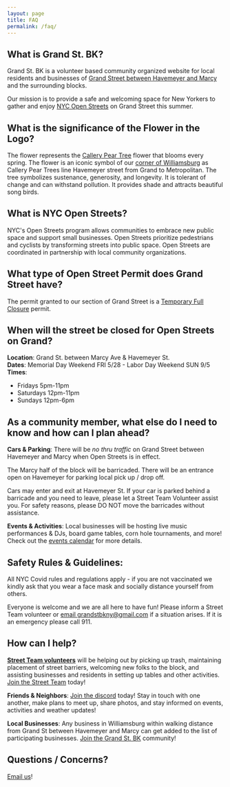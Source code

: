 ```yaml
---
layout: page
title: FAQ
permalink: /faq/
---
```


## What is Grand St. BK?
Grand St. BK is a volunteer based community organized website for local residents and businesses of [Grand Street between Havemeyer and Marcy](https://goo.gl/maps/3ytFyhNoUv8jLUf79) and the surrounding blocks. 

Our mission is to provide a safe and welcoming space for New Yorkers to gather and enjoy [NYC Open Streets](https://www1.nyc.gov/html/dot/html/pedestrians/openstreets.shtml) on Grand Street this summer. 

## What is the significance of the Flower in the Logo?
The flower represents the [Callery Pear Tree](https://en.wikipedia.org/wiki/Pyrus_calleryana) flower that blooms every spring. The flower is an iconic symbol of our [corner of Williamsburg](https://tree-map.nycgovparks.org/tree-map/tree/1054003) as Callery Pear Trees line Havemeyer street from Grand to Metropolitan. The tree symbolizes sustenance, generosity, and longevity. It is tolerant of change and can withstand pollution. It provides shade and attracts beautiful song birds. 

## What is NYC Open Streets?
NYC's Open Streets program allows communities to embrace new public space and support small businesses. Open Streets prioritize pedestrians and cyclists by transforming streets into public space. Open Streets are coordinated in partnership with local community organizations. 

## What type of Open Street Permit does Grand Street have?

The permit granted to our section of Grand Street is a [Temporary Full Closure](https://www1.nyc.gov/html/dot/html/pedestrians/openstreets.shtml#temp-full-closure) permit.

## When will the street be closed for Open Streets on Grand?
**Location**: Grand St. between Marcy Ave & Havemeyer St.  
**Dates**: Memorial Day Weekend FRI 5/28 - Labor Day Weekend SUN 9/5  
**Times**:

* Fridays 5pm-11pm
* Saturdays 12pm-11pm
* Sundays 12pm-6pm

## As a community member, what else do I need to know and how can I plan ahead?
**Cars & Parking**: There will be *no thru traffic* on Grand Street between Havemeyer and Marcy when Open Streets is in effect. 

The Marcy half of the block will be barricaded. There will be an entrance open on Havemeyer for parking local pick up / drop off.

Cars may enter and exit at Havemeyer St. If your car is parked behind a barricade and you need to leave, please let a Street Team Volunteer assist you. For safety reasons, please DO NOT move the barricades without assistance.

**Events & Activities**: Local businesses will be hosting live music performances & DJs, board game tables, corn hole tournaments, and more! Check out the [events calendar](/calendar) for more details. 

## Safety Rules & Guidelines:
All NYC Covid rules and regulations apply - if you are not vaccinated we kindly ask that you wear a face mask and socially distance yourself from others. 

Everyone is welcome and we are all here to have fun! Please inform a Street Team volunteer or [email grandstbkny@gmail.com](mailto:grandstbkny@gmail.com) if a situation arises. If it is an emergency please call 911.

## How can I help?
**[Street Team volunteers](/street-team)** will be helping out by picking up trash, maintaining placement of street barriers, welcoming new folks to the block, and assisting businesses and residents in setting up tables and other activities. [Join the Street Team](/street-team) today!

**Friends & Neighbors**: [Join the discord](https://discord.gg/3JxneZsa8r) today! Stay in touch with one another, make plans to meet up, share photos, and stay informed on events, activities and weather updates!

**Local Businesses**: Any business in Williamsburg within walking distance from Grand St between Havemeyer and Marcy can get added to the list of participating businesses. [Join the Grand St. BK](/business) community!

## Questions / Concerns?
[Email us](mailto:grandstbkny@gmail.com)!


